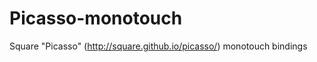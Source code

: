 Picasso-monotouch
=================

Square "Picasso" (http://square.github.io/picasso/) monotouch bindings

